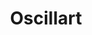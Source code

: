 ---
title: 'Oscillart'
contributor: "celesteroselli"
description: 'Create sine wave music and art, and build your own Javascript web app!'
video: 'https://hc-cdn.hel1.your-objectstorage.com/s/v3/51c6f8cd3eff6b9eebe8eb9d8ab03a16ee44dc44_demo.mp4'
thumbnail: 'https://hc-cdn.hel1.your-objectstorage.com/s/v3/b92f3ffecfeeb0acde9165070908c1a026265752_untitled_design__23_.png'
keywords: 'music, art, javascript, audio, web-app, creative'
timeEstimate: '5 Hours'
difficulty: '(Beginner, Intermediate)'
slug: 'oscillart'
isBatch: True
---